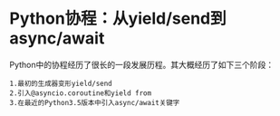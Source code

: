 # Python协程：从yield/send到async/await
Python中的协程经历了很长的一段发展历程。其大概经历了如下三个阶段：
```
1.最初的生成器变形yield/send
2.引入@asyncio.coroutine和yield from
3.在最近的Python3.5版本中引入async/await关键字
```